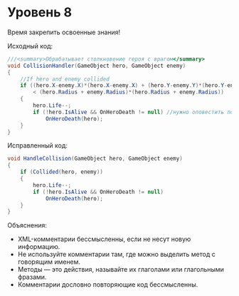 # Уровень 8

Время закрепить освоенные знания!

Исходный код:
```cs
///<summary>Обрабатывает столкновение героя с врагом</summary>
void CollisionHandler(GameObject hero, GameObject enemy)
{
    //If hero and enemy collided
    if ((hero.X-enemy.X)*(hero.X-enemy.X) + (hero.Y-enemy.Y)*(hero.Y-enemy.Y) 
        < (hero.Radius + enemy.Radius)*(hero.Radius + enemy.Radius))
    {
        hero.Life--;
        if (!hero.IsAlive && OnHeroDeath != null) //нужно оповестить подписчиков
            OnHeroDeath(hero);
    }
}
```

Исправленный код:
```cs
void HandleCollision(GameObject hero, GameObject enemy)
{
    if (Collided(hero, enemy))
    {
        hero.Life--;
        if (!hero.IsAlive && OnHeroDeath != null) 
            OnHeroDeath(hero);
    }
}
```

Объяснения:
- XML-комментарии бессмысленны, если не несут новую информацию.
- Не используйте комментарии там, где можно выделить метод с говорящим именем.
- Методы — это действия, называйте их глаголами или глагольными фразами.
- Комментарии дословно повторяющие код бессмысленны.
